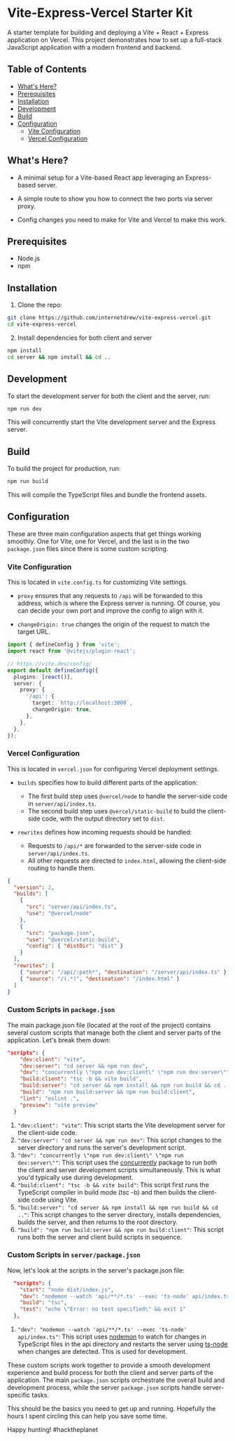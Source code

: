 # Vite-Express-Vercel Starter Kit

A starter template for building and deploying a Vite + React + Express application on Vercel. This project demonstrates how to set up a full-stack JavaScript application with a modern frontend and backend.

## Table of Contents

- [What's Here?](#whats-here)
- [Prerequisites](#prerequisites)
- [Installation](#installation)
- [Development](#development)
- [Build](#build)
- [Configuration](#configuration)
  - [Vite Configuration](#vite-configuration)
  - [Vercel Configuration](#vercel-configuration)

## What's Here?

- A minimal setup for a Vite-based React app leveraging an Express-based server.

- A simple route to show you how to connect the two ports via server proxy.

- Config changes you need to make for Vite and Vercel to make this work.

## Prerequisites

- Node.js
- npm

## Installation

1. Clone the repo:

```bash
git clone https://github.com/internetdrew/vite-express-vercel.git
cd vite-express-vercel
```

2. Install dependencies for both client and server

```bash
npm install
cd server && npm install && cd ..
```

## Development

To start the development server for both the client and the server, run:

```bash
npm run dev
```

This will concurrently start the Vite development server and the Express server.

## Build

To build the project for production, run:

```bash
npm run build
```

This will compile the TypeScript files and bundle the frontend assets.

## Configuration

These are three main configuration aspects that get things working smoothly. One for Vite, one for Vercel, and the last is in the two `package.json` files since there is some custom scripting.

### Vite Configuration

This is located in `vite.config.ts` for customizing Vite settings.

- `proxy` ensures that any requests to `/api` will be forwarded to this address, which is where the Express server is running. Of course, you can decide your own port and improve the config to align with it.

- `changeOrigin: true` changes the origin of the request to match the target URL.

```typescript
import { defineConfig } from 'vite';
import react from '@vitejs/plugin-react';

// https://vite.dev/config/
export default defineConfig({
  plugins: [react()],
  server: {
    proxy: {
      '/api': {
        target: `http://localhost:3000`,
        changeOrigin: true,
      },
    },
  },
});
```

### Vercel Configuration

This is located in `vercel.json` for configuring Vercel deployment settings.

- `builds` specifies how to build different parts of the application:

  - The first build step uses `@vercel/node` to handle the server-side code in `server/api/index.ts`.
  - The second build step uses `@vercel/static-build` to build the client-side code, with the output directory set to `dist`.

- `rewrites` defines how incoming requests should be handled:
  - Requests to `/api/*` are forwarded to the server-side code in `server/api/index.ts`.
  - All other requests are directed to `index.html`, allowing the client-side routing to handle them.

```json
{
  "version": 2,
  "builds": [
    {
      "src": "server/api/index.ts",
      "use": "@vercel/node"
    },
    {
      "src": "package.json",
      "use": "@vercel/static-build",
      "config": { "distDir": "dist" }
    }
  ],
  "rewrites": [
    { "source": "/api/:path*", "destination": "/server/api/index.ts" },
    { "source": "/(.*)", "destination": "/index.html" }
  ]
}
```

### Custom Scripts in `package.json`

The main package.json file (located at the root of the project) contains several custom scripts that manage both the client and server parts of the application. Let's break them down:

```json
"scripts": {
    "dev:client": "vite",
    "dev:server": "cd server && npm run dev",
    "dev": "concurrently \"npm run dev:client\" \"npm run dev:server\"",
    "build:client": "tsc -b && vite build",
    "build:server": "cd server && npm install && npm run build && cd ..",
    "build": "npm run build:server && npm run build:client",
    "lint": "eslint .",
    "preview": "vite preview"
  }
```

1. `"dev:client": "vite"`: This script starts the Vite development server for the client-side code.
2. `"dev:server": "cd server && npm run dev"`: This script changes to the server directory and runs the server's development script.
3. `"dev": "concurrently \"npm run dev:client\" \"npm run dev:server\""`: This script uses the [concurrently](https://www.npmjs.com/package/concurrently) package to run both the client and server development scripts simultaneously. This is what you'd typically use during development.
4. `"build:client": "tsc -b && vite build"`: This script first runs the TypeScript compiler in build mode (tsc -b) and then builds the client-side code using Vite.
5. `"build:server": "cd server && npm install && npm run build && cd .."`: This script changes to the server directory, installs dependencies, builds the server, and then returns to the root directory.
6. `"build": "npm run build:server && npm run build:client"`: This script runs both the server and client build scripts in sequence.

### Custom Scripts in `server/package.json`

Now, let's look at the scripts in the server's package.json file:

```json
  "scripts": {
    "start": "node dist/index.js",
    "dev": "nodemon --watch 'api/**/*.ts' --exec 'ts-node' api/index.ts",
    "build": "tsc",
    "test": "echo \"Error: no test specified\" && exit 1"
  },
```

1. `"dev": "nodemon --watch 'api/**/*.ts' --exec 'ts-node' api/index.ts"`: This script uses [nodemon](https://www.npmjs.com/package/nodemon) to watch for changes in TypeScript files in the api directory and restarts the server using [ts-node](https://www.npmjs.com/package/ts-node) when changes are detected. This is used for development.

These custom scripts work together to provide a smooth development experience and build process for both the client and server parts of the application. The main `package.json` scripts orchestrate the overall build and development process, while the server `package.json` scripts handle server-specific tasks.

This should be the basics you need to get up and running. Hopefully the hours I spent circling this can help you save some time.

Happy hunting! #hacktheplanet
